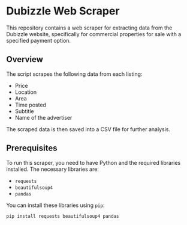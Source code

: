 # Dubizzle Web Scraper

This repository contains a web scraper for extracting data from the Dubizzle website, specifically for commercial properties for sale with a specified payment option.

## Overview

The script scrapes the following data from each listing:
- Price
- Location
- Area
- Time posted
- Subtitle
- Name of the advertiser

The scraped data is then saved into a CSV file for further analysis.

## Prerequisites

To run this scraper, you need to have Python and the required libraries installed. The necessary libraries are:
- `requests`
- `beautifulsoup4`
- `pandas`

You can install these libraries using `pip`:

```sh
pip install requests beautifulsoup4 pandas
